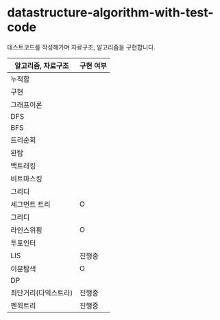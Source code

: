 # datastructure-algorithm-with-test-code
테스트코드를 작성해가며 자료구조, 알고리즘을 구현합니다. 


| 알고리즘, 자료구조 | 구현 여부 |
| ------------------ | --------- |
| 누적합             |           |
| 구현               |           |
| 그래프이론         |           |
| DFS                |           |
| BFS                |           |
| 트리순회           |           |
| 완탐               |           |
| 백트래킹           |           |
| 비트마스킹         |           |
| 그리디             |           |
| 세그먼트 트리             |   O  |
| 그리디             |           |
| 라인스위핑         |     O    |
| 투포인터           |           |
| LIS                |   진행중    |
| 이분탐색           |     O    |
| DP                 |           |
| 최단거리(다익스트라)           |    진행중    |
| 펜윅트리                   |    진행중  |
